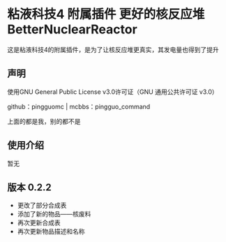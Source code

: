 # 粘液科技4 附属插件 更好的核反应堆 BetterNuclearReactor

这是粘液科技4的附属插件，是为了让核反应堆更真实，其发电量也得到了提升

## 声明

使用GNU General Public License v3.0许可证（GNU 通用公共许可证 v3.0）

 github：pingguomc  |   mcbbs：pingguo_command

上面的都是我，别的都不是

## 使用介绍

暂无

## 版本 0.2.2
* 更改了部分合成表
* 添加了新的物品——核废料
* 再次更新合成表
* 再次更新物品描述和名称

